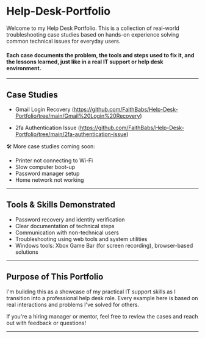 # Help-Desk-Portfolio

Welcome to my Help Desk Portfolio. 
This is a collection of real-world troubleshooting case studies based on hands-on experience solving common technical issues for everyday users.

#### Each case documents the problem, the tools and steps used to fix it, and the lessons learned, just like in a real IT support or help desk environment.

-------------------------------------------------------------------------------------------------------------------------------------------------------------------------------------------


## Case Studies

  - Gmail Login Recovery (https://github.com/FaithBabs/Help-Desk-Portfolio/tree/main/Gmail%20Login%20Recovery)

  - 2fa Authentication Issue (https://github.com/FaithBabs/Help-Desk-Portfolio/tree/main/2fa-authentication-issue)
  
🛠️ More case studies coming soon:
  
  - Printer not connecting to Wi-Fi
  - Slow computer boot-up
  - Password manager setup
  - Home network not working

-------------------------------------------------------------------------------------------------------------------------------------------------------------------------------------------

## Tools & Skills Demonstrated

- Password recovery and identity verification
- Clear documentation of technical steps
- Communication with non-technical users
- Troubleshooting using web tools and system utilities
- Windows tools: Xbox Game Bar (for screen recording), browser-based solutions

-------------------------------------------------------------------------------------------------------------------------------------------------------------------------------------------

## Purpose of This Portfolio

I'm building this as a showcase of my practical IT support skills as I transition into a professional help desk role. Every example here is based on real interactions and problems I've solved for others.

If you're a hiring manager or mentor, feel free to review the cases and reach out with feedback or questions!

-------------------------------------------------------------------------------------------------------------------------------------------------------------------------------------------




